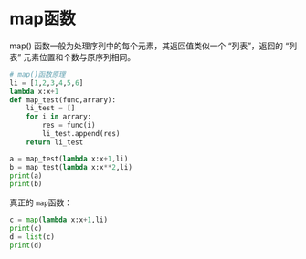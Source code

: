# map函数

map() 函数一般为处理序列中的每个元素，其返回值类似一个 “列表”，返回的 “列表” 元素位置和个数与原序列相同。

```python
# map()函数原理
li = [1,2,3,4,5,6]
lambda x:x+1
def map_test(func,arrary):
    li_test = []
    for i in arrary:
        res = func(i)
        li_test.append(res)
    return li_test

a = map_test(lambda x:x+1,li)
b = map_test(lambda x:x**2,li)
print(a)
print(b)
```

真正的 `map`函数：

```python
c = map(lambda x:x+1,li)
print(c)
d = list(c)
print(d)
```

